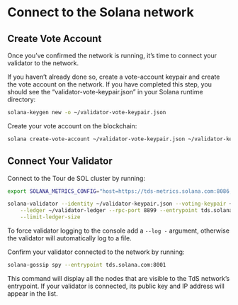 # Connect to the Solana network

## Create Vote Account

Once you’ve confirmed the network is running, it’s time to connect your validator to the network.

If you haven’t already done so, create a vote-account keypair and create the vote account on the network. If you have completed this step, you should see the “validator-vote-keypair.json” in your Solana runtime directory:

```bash
solana-keygen new -o ~/validator-vote-keypair.json
```

Create your vote account on the blockchain:

```bash
solana create-vote-account ~/validator-vote-keypair.json ~/validator-keypair.json
```

## Connect Your Validator

Connect to the Tour de SOL cluster by running:

```bash
export SOLANA_METRICS_CONFIG="host=https://tds-metrics.solana.com:8086,db=tds,u=tds_writer,p=dry_run"
```

```bash
solana-validator --identity ~/validator-keypair.json --voting-keypair ~/validator-vote-keypair.json \
    --ledger ~/validator-ledger --rpc-port 8899 --entrypoint tds.solana.com:8001 \
    --limit-ledger-size
```

To force validator logging to the console add a `--log -` argument, otherwise the validator will automatically log to a file.

Confirm your validator connected to the network by running:

```bash
solana-gossip spy --entrypoint tds.solana.com:8001
```

This command will display all the nodes that are visible to the TdS network’s entrypoint. If your validator is connected, its public key and IP address will appear in the list.

